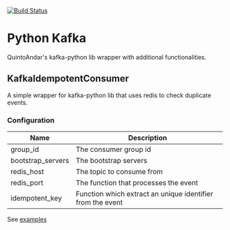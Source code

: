 [![Build Status](https://travis-ci.org/quintoandar/python-kafka.svg?branch=master)](https://travis-ci.org/quintoandar/python-kafka)

# Python Kafka

QuintoAndar's kafka-python lib wrapper with additional functionalities.

## KafkaIdempotentConsumer

A simple wrapper for kafka-python lib that uses redis to check duplicate events.

### Configuration

|        Name       |                 Description                  |
| ----------------- | -------------------------------------------- |
| group_id          | The consumer group id                        |
| bootstrap_servers | The bootstrap servers                        |
| redis_host        | The topic to consume from                    |
| redis_port        | The function that processes the event        |
| idempotent_key    | Function which extract an unique identifier from the event |


See [examples](/quintokafka/examples)

